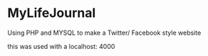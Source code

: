 # MyLifeJournal
Using PHP and MYSQL to make a Twitter/ Facebook style website

this was used with a localhost: 4000
